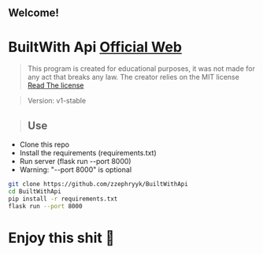 ## Welcome!

# BuiltWith Api [Official Web](https://builtwith.com/)
> This program is created for educational purposes, it was not made for any act that breaks any law. The creator relies on the MIT license [Read The license](https://wikis.fdi.ucm.es/ELP/Licencia_MIT)

> Version: v1-stable

> ## Use
 - Clone this repo
 - Install the requirements (requirements.txt)
 - Run server (flask run --port 8000)
 - Warning: "--port 8000" is optional

```bash
git clone https://github.com/zzephryyk/BuiltWithApi
cd BuiltWithApi
pip install -r requirements.txt
flask run --port 8000
```
# Enjoy this shit 🗿
